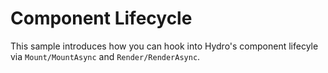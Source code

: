 # Component Lifecycle

This sample introduces how you can hook into Hydro's component lifecyle via `Mount/MountAsync` and `Render/RenderAsync`.
